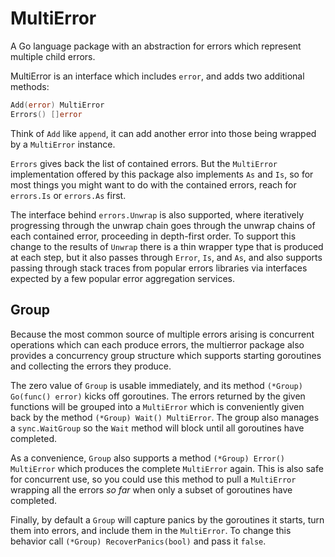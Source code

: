 MultiError
==========

A Go language package with an abstraction for errors which represent multiple child errors.

MultiError is an interface which includes `error`, and adds two additional methods:

```go
Add(error) MultiError
Errors() []error
```

Think of `Add` like `append`, it can add another error into those being wrapped by a `MultiError` instance.

`Errors` gives back the list of contained errors. But the `MultiError` implementation offered by this package also implements `As` and `Is`, so for most things you might want to do with the contained errors, reach for `errors.Is` or `errors.As` first.

The interface behind `errors.Unwrap` is also supported, where iteratively progressing through the unwrap chain goes through the unwrap chains of each contained error, proceeding in depth-first order. To support this change to the results of `Unwrap` there is a thin wrapper type that is produced at each step, but it also passes through `Error`, `Is`, and `As`, and also supports passing through stack traces from popular errors libraries via interfaces expected by a few popular error aggregation services.


Group
-----

Because the most common source of multiple errors arising is concurrent operations which can each produce errors, the multierror package also provides a concurrency group structure which supports starting goroutines and collecting the errors they produce.

The zero value of `Group` is usable immediately, and its method `(*Group) Go(func() error)` kicks off goroutines. The errors returned by the given functions will be grouped into a `MultiError` which is conveniently given back by the method `(*Group) Wait() MultiError`. The group also manages a `sync.WaitGroup` so the `Wait` method will block until all goroutines have completed.

As a convenience, `Group` also supports a method `(*Group) Error() MultiError` which produces the complete `MultiError` again. This is also safe for concurrent use, so you could use this method to pull a `MultiError` wrapping all the errors *so far* when only a subset of goroutines have completed.

Finally, by default a `Group` will capture panics by the goroutines it starts, turn them into errors, and include them in the `MultiError`. To change this behavior call `(*Group) RecoverPanics(bool)` and pass it `false`.
